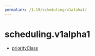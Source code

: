 ```yaml
---
permalink: /1.19/scheduling/v1alpha1/
---
```


# scheduling.v1alpha1



* [priorityClass](priorityClass.md)